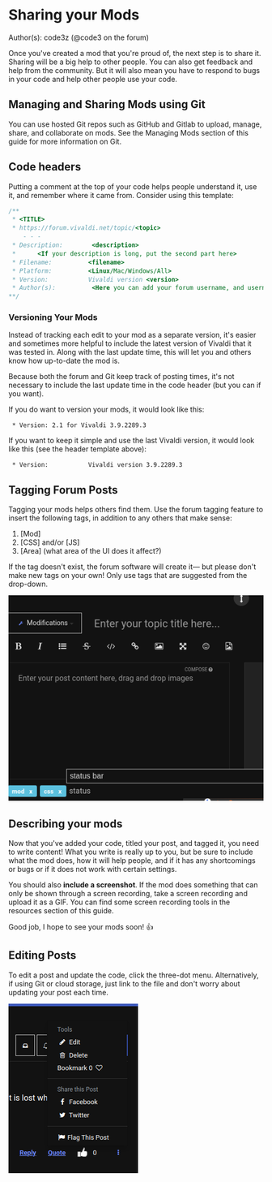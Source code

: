 # Sharing your Mods
Author(s): code3z (@code3 on the forum)

Once you've created a mod that you're proud of, the next step is to share it.
Sharing will be a big help to other people. You can also get feedback and help
from the community. But it will also mean you have to respond to bugs in your
code and help other people use your code.

## Managing and Sharing Mods using Git

You can use hosted Git repos such as GitHub and Gitlab to upload, manage, share,
and collaborate on mods. See the Managing Mods section of this guide for more
information on Git.

## Code headers

Putting a comment at the top of your code helps people understand it,
use it, and remember where it came from. Consider using this template:

```Javascript OR CSS
/**
 * <TITLE>
 * https://forum.vivaldi.net/topic/<topic>
	- - -   
 * Description:        <description>
 *      <If your description is long, put the second part here>
 * Filename:          <filename>
 * Platform:          <Linux/Mac/Windows/All>
 * Version:           Vivaldi version <version>
 * Author(s):          <Here you can add your forum username, and username for github or any relevant app (also add any other contributors here)>
**/
```

### Versioning Your Mods

Instead of tracking each edit to your mod as a separate version, it's
easier and sometimes more helpful to include the latest version of Vivaldi that
it was tested in. Along with the last update time, this will let you and others
know how up-to-date the mod is.

Because both the forum and Git keep track of posting times, it's not necessary
to include the last update time in the code header (but you can if you want).

If you do want to version your mods, it would look like this:
```
 * Version: 2.1 for Vivaldi 3.9.2289.3
```

If you want to keep it simple and use the last Vivaldi version, it would look
like this (see the header template above):

```
 * Version:           Vivaldi version 3.9.2289.3
```

## Tagging Forum Posts

Tagging your mods helps others find them. Use the forum tagging feature to
insert the following tags, in addition to any others that make sense:

 1. [Mod]
 2. [CSS] and/or [JS]
 3. [Area] (what area of the UI does it affect?)

If the tag doesn't exist, the forum software will create it—
but please don't make new tags on your own!
Only use tags that are suggested from the drop-down.

![Tagging Posts Screenshot](../assets/screenshots/tagging-posts.png)

## Describing your mods

Now that you've added your code, titled your post, and tagged it,
you need to write content! What you write is really up to you, but be sure to
include what the mod does, how it will help people, and if it has any
shortcomings or bugs or if it does not work with certain settings.

You should also **include a screenshot**. If the mod does something that can only
be shown through a screen recording, take a screen recording and upload it as a GIF.
You can find some screen recording tools in the resources section of this guide.

Good job, I hope to see your mods soon! 👍

## Editing Posts

To edit a post and update the code, click the three-dot menu. Alternatively, if
using Git or cloud storage, just link to the file and
don't worry about updating your post each time.

![Editing Post Screenshot](../assets/screenshots/editing-posts.png)
